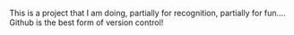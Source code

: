 This is a project that I am doing, partially for recognition, partially for fun....
Github is the best form of version control!